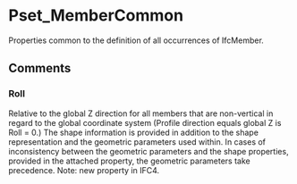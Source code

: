# Pset_MemberCommon

Properties common to the definition of all occurrences of IfcMember.<!-- end of definition -->


## Comments

### Roll

Relative to the global Z direction for all members that are non-vertical in regard to the global coordinate system (Profile direction equals global Z is Roll = 0.)
The shape information is provided in addition to the shape representation and the geometric parameters used within. In cases of inconsistency between the geometric parameters and the shape properties, provided in the attached property, the geometric parameters take precedence.
Note: new property in IFC4.

